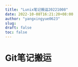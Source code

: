 ```yaml
---
title: "Lunix笔记搬运20221008"
date: 2022-10-08T16:21:20+08:00
author: "yangxingyue0623"
slug:
draft: false
toc: false
---
```


# Git笔记搬运


